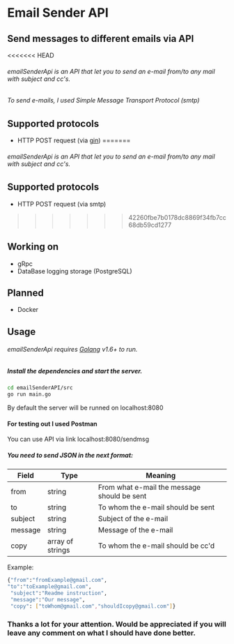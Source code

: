 # Email Sender API
## Send messages to different emails via API


<<<<<<< HEAD
###### emailSenderApi is an API that let you to send an e-mail from/to any mail with subject and cc's.
###### To send e-mails, I used Simple Message Transport Protocol (smtp)

## Supported protocols

- HTTP POST request (via [gin](https://github.com/gin-gonic/gin)) 
=======
###### emailSenderApi is an API that let you to send an e-mail from/to any mail with subject and cc's. 

## Supported protocols

- HTTP POST request (via smtp) 
>>>>>>> 42260fbe7b0178dc8869f34fb7cc68db59cd1277

## Working on

- gRpc
- DataBase logging storage (PostgreSQL)

## Planned

- Docker

## Usage

###### emailSenderApi requires [Golang](https://golang.org/) v1.6+ to run.

##### Install the dependencies and start the server.

```sh
cd emailSenderAPI/src
go run main.go
```

By default the server will be runned on localhost:8080

#### For testing out I used Postman

You can use API via link localhost:8080/sendmsg

##### You need to send JSON in the next format:

| Field | Type | Meaning |
| ------ | ------ | ------ |
| from | string | From what e-mail the message should be sent |
| to | string | To whom the e-mail should be sent |
| subject | string| Subject of the e-mail |
| message |  string| Message of the e-mail |
| copy | array of strings | To whom the e-mail should be cc'd |

Example:
```sh
{"from":"fromExample@gmail.com",
"to":"toExample@gmail.com",
 "subject":"Readme instruction", 
 "message":"Our message",
 "copy": ["toWhom@gmail.com","shouldIcopy@gmail.com"]}
```

### Thanks a lot for your attention. Would be appreciated if you will leave any comment on what I should have done better.


